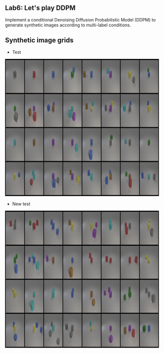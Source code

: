 ## Lab6: Let's play DDPM
Implement a conditional Denoising Diffusion Probabilistic Model (DDPM) to generate synthetic images according to multi-label conditions.

## Synthetic image grids

* Test
<img src="https://github.com/frankkn/NYCU_DLP/blob/master/Lab6_Lets_play_DDPM/demo/test/test_200.png" width="800" height="450" alt="test.json">

* New test
<img src="https://github.com/frankkn/NYCU_DLP/blob/master/Lab6_Lets_play_DDPM/demo/new_test/new_test_200.png" width="800" height="450" alt="new_est.json">